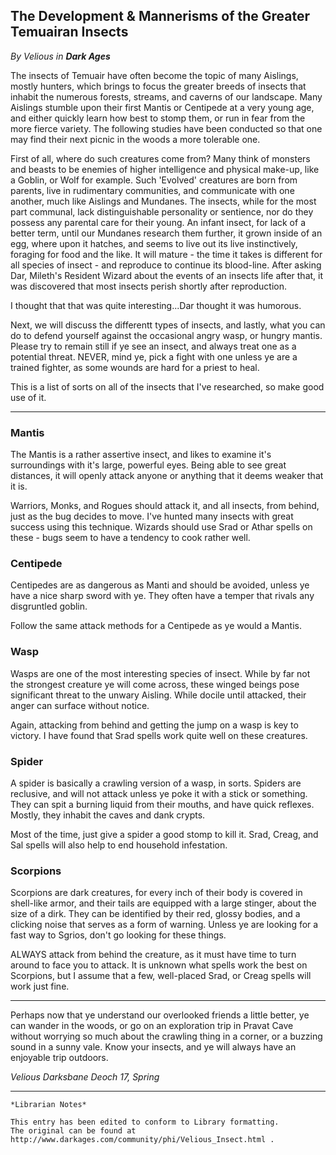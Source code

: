 ## The Development & Mannerisms of the Greater Temuairan Insects

_By Velious in **Dark Ages**_


The insects of Temuair have often become the topic of many Aislings, mostly
hunters, which brings to focus the greater breeds of insects that inhabit the
numerous forests, streams, and caverns of our landscape. Many Aislings stumble
upon their first Mantis or Centipede at a very young age, and either quickly
learn how best to stomp them, or run in fear from the more fierce variety. The
following studies have been conducted so that one may find their next picnic in
the woods a more tolerable one.

First of all, where do such creatures come from? Many think of monsters and
beasts to be enemies of higher intelligence and physical make-up, like a
Goblin, or Wolf for example. Such 'Evolved' creatures are born from parents,
live in rudimentary communities, and communicate with one another, much like
Aislings and Mundanes. The insects, while for the most part communal, lack
distinguishable personality or sentience, nor do they possess any parental care
for their young. An infant insect, for lack of a better term, until our
Mundanes research them further, it grown inside of an egg, where upon it
hatches, and seems to live out its live instinctively, foraging for food and
the like. It will mature - the time it takes is different for all species of
insect - and reproduce to continue its blood-line. After asking Dar, Mileth's
Resident Wizard about the events of an insects life after that, it was
discovered that most insects perish shortly after reproduction.

I thought that that was quite interesting...Dar thought it was humorous.

Next, we will discuss the differentt types of insects, and lastly, what you can
do to defend yourself against the occasional angry wasp, or hungry mantis.
Please try to remain still if ye see an insect, and always treat one as a
potential threat. NEVER, mind ye, pick a fight with one unless ye are a trained
fighter, as some wounds are hard for a priest to heal.

This is a list of sorts on all of the insects that I've researched, so make
good use of it.

***

### Mantis

The Mantis is a rather assertive insect, and likes to examine it's surroundings
with it's large, powerful eyes. Being able to see great distances, it will
openly attack anyone or anything that it deems weaker that it is.

Warriors, Monks, and Rogues should attack it, and all insects, from behind,
just as the bug decides to move. I've hunted many insects with great success
using this technique. Wizards should use Srad or Athar spells on these -
bugs seem to have a tendency to cook rather well.

### Centipede

Centipedes are as dangerous as Manti and should be avoided,
unless ye have a nice sharp sword with ye. They often have a temper that rivals
any disgruntled goblin.

Follow the same attack methods for a Centipede as ye would a Mantis.

###  Wasp

Wasps are one of the most interesting species of insect. While by far not the
strongest creature ye will come across, these winged beings pose significant
threat to the unwary Aisling. While docile until attacked, their anger can
surface without notice.

Again, attacking from behind and getting the jump on a wasp is key to victory.
I have found that Srad spells work quite well on these creatures.

### Spider

A spider is basically a crawling version of a wasp, in sorts. Spiders are
reclusive, and will not attack unless ye poke it with a stick or something.
They can spit a burning liquid from their mouths, and have quick reflexes.
Mostly, they inhabit the caves and dank crypts.

Most of the time, just give a spider a good stomp to kill it. Srad, Creag, and
Sal spells will also help to end household infestation.

### Scorpions

Scorpions are dark creatures, for every inch of their body is covered in
shell-like armor, and their tails are equipped with a large stinger, about the
size of a dirk. They can be identified by their red, glossy bodies, and a
clicking noise that serves as a form of warning. Unless ye are looking for a
fast way to Sgrios, don't go looking for these things.

ALWAYS attack from behind the creature, as it must have time to turn around to
face you to attack. It is unknown what spells work the best on Scorpions, but I
assume that a few, well-placed Srad, or Creag spells will work just fine.

***

Perhaps now that ye understand our overlooked friends a little better, ye can
wander in the woods, or go on an exploration trip in Pravat Cave without
worrying so much about the crawling thing in a corner, or a buzzing sound in a
sunny vale. Know your insects, and ye will always have an enjoyable trip
outdoors.

_Velious Darksbane_
_Deoch 17, Spring_

***

```
*Librarian Notes*

This entry has been edited to conform to Library formatting.
The original can be found at http://www.darkages.com/community/phi/Velious_Insect.html .
```


